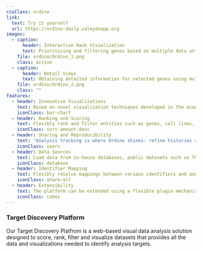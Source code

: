 ```yaml
---
cssClass: ordino
link:
  text: Try it yourself
  url: https://ordino-daily.caleydoapp.org
images:
  - caption:
      header: Interactive Rank Visualization
      text: Prioritizing and filtering genes based on multiple data attributes
    file: ordino/Ordino_1.png
    class: active
  - caption:
      header: Detail Views
      text: Obtaining detailed information for selected genes using multiple views
    file: ordino/Ordino_2.png
    class: ""
features:
  - header: Innovative Visualizations
    text: Based on novel visualization techniques developed in the academic groups of the co-founders.
    iconClass: bar-chart
  - header: Ranking and Scoring
    text: Flexibly rank and filter entities such as genes, cell lines, and tissues.
    iconClass: sort-amount-desc
  - header: Sharing and Reproducibility
    text: "Analysis tracking is where Ordino shines: refine histories and use them to revisit an analysis or share it with colleagues."
    iconClass: users
  - header: Data Sources
    text: Load data from in-house databases, public datasets such as TCGA and CCLE, or from files. We also provide custom solutions to handle your own data sources.
    iconClass: database
  - header: Identifier Mapping
    text: Flexibly resolve mappings between various identifiers and annotations (ENSEMBL, GeneSymbol, etc.)
    iconClass: share-alt
  - header: Extensibility
    text: The platform can be extended using a flexible plugin mechanism. Possible extensions can be additional visualizations, data providers, and scoring capabilities.
    iconClass: cubes
---
```


### Target Discovery Platform

Our Target Discovery Platfrom is a web-based visual data analysis solution designed to score, rank, filter and visualize datasets that provides all the data and visualizations needed to identify analysis targets.




